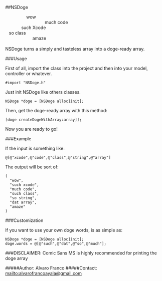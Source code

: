 ##NSDoge

&nbsp;&nbsp;&nbsp;&nbsp;&nbsp;&nbsp;&nbsp;&nbsp;&nbsp;&nbsp;&nbsp;&nbsp;&nbsp;&nbsp;&nbsp;&nbsp;&nbsp;wow <br/>
&nbsp;&nbsp;&nbsp;&nbsp;&nbsp;&nbsp;&nbsp;&nbsp;&nbsp;&nbsp;&nbsp;&nbsp;&nbsp;&nbsp;&nbsp;&nbsp;&nbsp;&nbsp;&nbsp;&nbsp;&nbsp;&nbsp;&nbsp;&nbsp;&nbsp;&nbsp;&nbsp;&nbsp;&nbsp;&nbsp;&nbsp;&nbsp;much code <br/>
&nbsp;&nbsp;&nbsp;&nbsp;&nbsp;&nbsp;&nbsp;&nbsp;&nbsp;&nbsp;&nbsp;&nbsp;&nbsp;such Xcode <br/>
&nbsp;&nbsp;&nbsp;so class <br/>
&nbsp;&nbsp;&nbsp;&nbsp;&nbsp;&nbsp;&nbsp;&nbsp;&nbsp;&nbsp;&nbsp;&nbsp;&nbsp;&nbsp;&nbsp;&nbsp;&nbsp;&nbsp;&nbsp;&nbsp;&nbsp;&nbsp;amaze <br/>
<br/>
NSDoge turns a simply and tasteless array into a doge-ready array.

###Usage

First of all, import the class into the project and then into your model, controller or whatever.

    #import "NSDoge.h"

Just init NSDoge like others classes.

    NSDoge *doge = [NSDoge alloc]init];

Then, get the doge-ready array with this method:

    [doge createDogeWithArray:array]];

Now you are ready to go!

###Example

If the input is something like:

    @[@"xcode",@"code",@"class",@"string",@"array"]

The output will be sort of:

    (
      "wow",
      "such xcode",
      "much code",
      "such class",
      "so string",
      "dat array",
      "amaze"
    )

###Customization

If you want to use your own doge words, is as simple as:

    NSDoge *doge = [NSDoge alloc]init];
    doge.words = @[@"such",@"dat",@"so",@"much"];


###DISCLAIMER: Comic Sans MS is highly recommended for printing the doge array

#####Author: Alvaro Franco
#####Contact: <mailto:alvarofrancoayala@gmail.com>